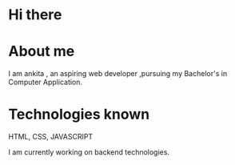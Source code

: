 # Hi there

# About me 
I am ankita , an aspiring web developer ,pursuing my Bachelor's in Computer Application.

# Technologies known
HTML, CSS, JAVASCRIPT

I am currently working on backend technologies.
<!---
ankita3636/ankita3636 is a ✨ special ✨ repository because its `README.md` (this file) appears on your GitHub profile.
You can click the Preview link to take a look at your changes.
--->

